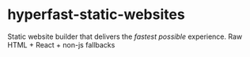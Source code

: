 # hyperfast-static-websites
Static website builder that delivers the *fastest possible* experience. Raw HTML + React + non-js fallbacks 

